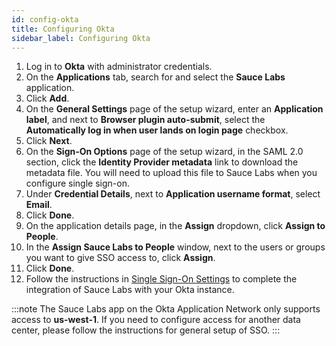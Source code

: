```yaml
---
id: config-okta
title: Configuring Okta
sidebar_label: Configuring Okta
---
```

1. Log in to **Okta** with administrator credentials.
2. On the **Applications** tab, search for and select the **Sauce Labs** application.
3. Click **Add**.
4. On the **General Settings** page of the setup wizard, enter an **Application label**, and next to **Browser plugin auto-submit**, select the **Automatically log in when user lands on login page** checkbox.
5. Click **Next**.
6. On the **Sign-On Options** page of the setup wizard, in the SAML 2.0 section, click the **Identity Provider metadata** link to download the metadata file. You will need to upload this file to Sauce Labs when you configure single sign-on.
7. Under **Credential Details**, next to **Application username format**, select **Email**.
8. Click **Done**.
9. On the application details page, in the **Assign** dropdown, click **Assign to People**.
10. In the **Assign Sauce Labs to People** window, next to the users or groups you want to give SSO access to, click **Assign**.
11. Click **Done**.
12. Follow the instructions in [Single Sign-On Settings](/basics/acct-team-mgmt/org-settings) to complete the integration of Sauce Labs with your Okta instance.

:::note
The Sauce Labs app on the Okta Application Network only supports access to **us-west-1**. If you need to configure access for another data center, please follow the instructions for general setup of SSO.
:::

